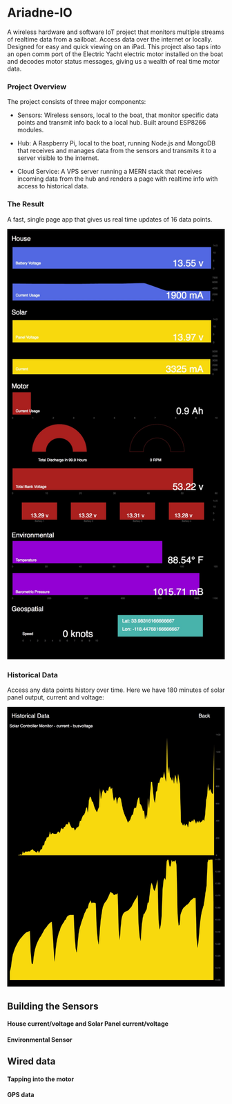 # Ariadne-IO
A wireless hardware and software IoT project that monitors multiple streams of realtime data from a sailboat. Access data over the internet or locally. Designed for easy and quick viewing on an iPad. This project also taps into an open comm port of the Electric Yacht electric motor installed on the boat and decodes motor status messages, giving us a wealth of real time motor data.

### Project Overview

The project consists of three major components:

* Sensors: Wireless sensors, local to the boat, that monitor specific data points and transmit info back to a local hub. Built around ESP8266 modules.

* Hub: A Raspberry Pi, local to the boat, running Node.js and MongoDB that receives and manages data from the sensors and transmits it to a server visible to the internet.

* Cloud Service: A VPS server running a MERN stack that receives incoming data from the hub and renders a page with realtime info with access to historical data.

### The Result

A fast, single page app that gives us real time updates of 16 data points.

![ariadne-io-mainpage](/public/images/ariadne-main.jpeg)

### Historical Data

Access any data points history over time. Here we have 180 minutes of solar panel output, current and voltage:

![solar-panel-historical](/public/images/ariadne-12.jpeg)

## Building the Sensors

#### House current/voltage and Solar Panel current/voltage

#### Environmental Sensor



## Wired data

#### Tapping into the motor

#### GPS data
